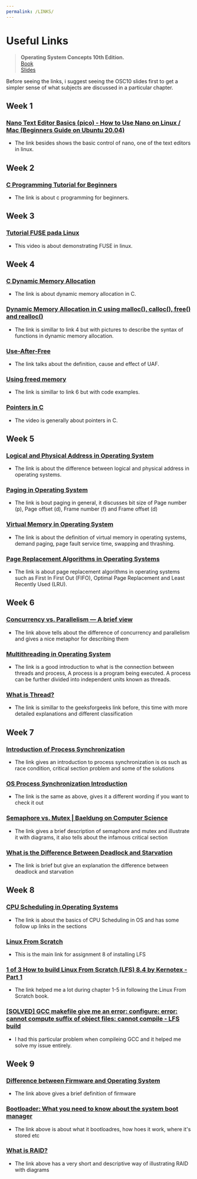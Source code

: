 ```yaml
---
permalink: /LINKS/
---
```

# Useful Links  
> **Operating System Concepts 10th Edition.**  
> [Book](https://os-book.com/OS10/index.html)  
> [Slides](https://os-book.com/OS10/slide-dir/index.html)  

Before seeing the links, i suggest seeing the OSC10 slides first to get a simpler sense of what subjects are discussed in a particular chapter.

## Week 1  
### [Nano Text Editor Basics (pico) - How to Use Nano on Linux / Mac (Beginners Guide on Ubuntu 20.04)](https://www.youtube.com/watch?v=Jf0ZJZJ8jlI&ab_channel=SavvyNik)  
* The link besides shows the basic control of nano, one of the text editors in linux.

## Week 2  
### [C Programming Tutorial for Beginners](https://www.youtube.com/watch?v=KJgsSFOSQv0&ab_channel=freeCodeCamp.org)  
* The link is about c programming for beginners.

## Week 3  
### [Tutorial FUSE pada Linux](https://www.youtube.com/watch?v=Utkwg9Mwtsg&ab_channel=DzakyZakiyalFawwaz)  
* This video is about demonstrating FUSE in linux.

## Week 4  
### [C Dynamic Memory Allocation](https://www.programiz.com/c-programming/c-dynamic-memory-allocation)  
* The link is about dynamic memory allocation in C.

### [Dynamic Memory Allocation in C using malloc(), calloc(), free() and realloc()](https://www.geeksforgeeks.org/dynamic-memory-allocation-in-c-using-malloc-calloc-free-and-realloc/)  
* The link is simillar to link 4 but with pictures to describe the syntax of functions in dynamic memory allocation.

### [Use-After-Free](https://encyclopedia.kaspersky.com/glossary/use-after-free/)  
* The link talks about the definition, cause and effect of UAF.

### [Using freed memory](https://owasp.org/www-community/vulnerabilities/Using_freed_memory)  
* The link is simillar to link 6 but with code examples.

### [Pointers in C](https://www.youtube.com/watch?v=mw1qsMieK5c&ab_channel=GaryExplains)  
* The video is generally about pointers in C.

## Week 5  
### [Logical and Physical Address in Operating System](https://www.geeksforgeeks.org/logical-and-physical-address-in-operating-system/)  
* The link is about the difference between logical and physical address in operating systems.

### [Paging in Operating System](https://www.geeksforgeeks.org/paging-in-operating-system/)  
* The link is bout paging in general, it discusses bit size of Page number (p), Page offset (d), Frame number (f) and Frame offset (d)

### [Virtual Memory in Operating System](https://www.geeksforgeeks.org/virtual-memory-in-operating-system/)  
* The link is about the definition of virtual memory in operating systems, demand paging, page fault service time, swapping and thrashing.

### [Page Replacement Algorithms in Operating Systems](https://www.geeksforgeeks.org/page-replacement-algorithms-in-operating-systems/)
* The link is about page replacement algorithms in operating systems such as First In First Out (FIFO), Optimal Page Replacement and Least Recently Used (LRU).

## Week 6  
### [Concurrency vs. Parallelism — A brief view](https://medium.com/@itIsMadhavan/concurrency-vs-parallelism-a-brief-review-b337c8dac350)
* The link above tells about the difference of concurrency and parallelism and gives a nice metaphor for describing them  

### [Multithreading in Operating System](https://www.geeksforgeeks.org/multithreading-in-operating-system/)
* The link is a good introduction to what is the connection between threads and process, A process is a program being executed. A process can be further divided into independent units known as threads.  

### [What is Thread?](https://www.tutorialspoint.com/operating_system/os_multi_threading.htm)
* The link is simillar to the geeksforgeeks link before, this time with more detailed explanations and different classification

## Week 7
### [Introduction of Process Synchronization](https://www.geeksforgeeks.org/introduction-of-process-synchronization/)  
* The link gives an introduction to process synchronization is os such as race condition, critical section problem and some of the solutions

### [OS Process Synchronization Introduction](javatpoint.com/os-process-synchronization-introduction)  
* The link is the same as above, gives it a different wording if you want to check it out

### [Semaphore vs. Mutex | Baeldung on Computer Science](https://www.baeldung.com/cs/semaphore-vs-mutex)  
* The link gives a brief description of semaphore and mutex and illustrate it with diagrams, it also tells about the infamous critical section 

### [What is the Difference Between Deadlock and Starvation](https://pediaa.com/what-is-the-difference-between-deadlock-and-starvation/)  
* The link is brief but give an explanation the difference between deadlock and starvation

## Week 8  
### [CPU Scheduling in Operating Systems](https://www.geeksforgeeks.org/cpu-scheduling-in-operating-systems/)  
* The link is about the basics of CPU Scheduling in OS and has some follow up links in the sections

### [Linux From Scratch](https://www.linuxfromscratch.org/lfs/view/11.0/)  
* This is the main link for assignment 8 of installing LFS

### [1 of 3 How to build Linux From Scratch (LFS) 8.4 by Kernotex - Part 1](https://www.youtube.com/watch?v=fmWz9Lkd0Kw&ab_channel=Kernotex)  
* The link helped me a lot during chapter 1-5 in following the Linux From Scratch book.

### [[SOLVED] GCC makefile give me an error: configure: error: cannot compute suffix of object files: cannot compile - LFS build](https://www.linuxquestions.org/questions/linux-from-scratch-13/gcc-makefile-give-me-an-error-configure-error-cannot-compute-suffix-of-object-files-cannot-compile-lfs-build-4175694939/)  
* I had this particular problem when compileing GCC and it helped me solve my issue entirely.

## Week 9 
### [Difference between Firmware and Operating System](https://www.geeksforgeeks.org/difference-between-firmware-and-operating-system/)  
* The link above gives a brief definition of firmware

### [Bootloader: What you need to know about the system boot manager](https://www.ionos.com/digitalguide/server/configuration/what-is-a-bootloader/)  
* The link above is about what it bootloadres, how hoes it work, where it's stored etc

### [What is RAID?](https://www.javatpoint.com/what-is-raid)  
* The link above has a very short and descriptive way of illustrating RAID with diagrams
